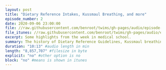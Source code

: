 ```yaml
---
layout: post
title: "Dietary Reference Intakes, Kussmaul Breathing, and more"
episode_number: 2
date: 2020-09-06 23:00:00
file: //raw.githubusercontent.com/benroot/twims/gh-pages/audio/episode-02.mp3
file_itunes: //raw.githubusercontent.com/benroot/twims/gh-pages/audio/episode-02.m4a
excerpt: Some highlights from the week in medical school.
summary: The history of Dietary Reference Guidelines, Kussmaul breathing during Diabetic Ketoacidosis, and more.
duration: "10:13" #audio length in min
length: "8,857,707" #filesize in byte
explicit: "no" #other option is no
block: "no" #means is shown in itunes
---
```






